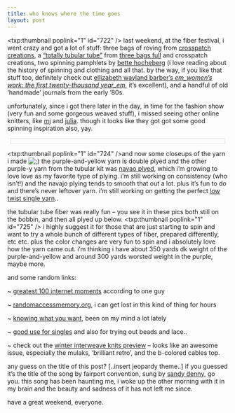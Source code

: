 ```yaml
---
title: who knows where the time goes    
layout: post
---
```


<span class="pic"><txp:thumbnail poplink="1" id="722" /></span> last weekend, at the fiber festival, i went crazy and got a lot of stuff: three bags of roving from [crosspatch creations][1], a [&#8220;totally tubular tube&#8221;][2] from [three bags full][1] and crosspatch creations, two spinning pamphlets by [bette hocheberg][3] (i love reading about the history of spinning and clothing and all that. by the way, if you like that stuff too, definitely check out [ellizabeth wayland barber&#8217;s *em\_women&#8217;s work: the first twenty-thousand year\_em*][4], it&#8217;s excellent), and a handful of old &#8216;handmade&#8217; journals from the early &#8217;80s.

unfortunately, since i got there later in the day, in time for the fashion show (very fun and some gorgeous weaved stuff), i missed seeing other online knitters, like [mj][5] and [julia][6]. though it looks like they got got some good spinning inspiration also, yay.

<div style="text-align: center; border: 1px dotted silver; padding-top: 11px; margin: 7px;">
  <txp:jmr_gallery category="387" />
</div>

<span class="pic"><txp:thumbnail poplink="1" id="724" /></span>and now some closeups of the yarn i made <img src="http://localhost:8888/wordpress/wp-includes/images/smilies/icon_wink.gif" alt=";)" class="wp-smiley" /> the purple-and-yellow yarn is double plyed and the other purple-y yarn from the tubular kit was [navao plyed][7], which i&#8217;m growing to love love as my favorite type of plying. i&#8217;m still working on consistency (who isn&#8217;t!) and the navajo plying tends to smooth that out a lot. plus it&#8217;s fun to do and there&#8217;s never leftover yarn. i&#8217;m still working on getting the perfect [low twist single yarn][8].. 

the tubular tube fiber was really fun &#8211; you see it in these pics both still on the bobbin, and then all plyed up below. <span class="pic"><txp:thumbnail poplink="1" id="725" /></span> i highly suggest it for those that are just starting to spin and want to try a whole bunch of different types of fiber, prepared differently, etc etc. plus the color changes are very fun to spin and i absolutely love how the yarn came out. i&#8217;m thinking i have about 350 yards dk weight of the purple-and-yellow and around 300 yards worsted weight in the purple, maybe more.

and some random links: 

~ [greatest 100 internet moments][9] according to one guy 

~ [randomaccessmemory.org][10], i can get lost in this kind of thing for hours

~ [knowing what you want][11], been on my mind a lot lately

~ [good use for singles][12] and also for trying out beads and lace.. 

~ check out the [winter interweave knits preview][13] &#8211; looks like an awesome issue, especially the mulaks, &#8216;brilliant retro&#8217;, and the b-colored cables top.

any guess on the title of this post? [..insert jeopardy theme..] if you guessed it&#8217;s the title of the song by fairport convention, sung by [sandy denny][14], go you. this song has been haunting me, i woke up the other morning with it in my brain and the beauty and sadness of it has not left me since. 

have a great weekend, everyone.

 [1]: http://www.spinningfiber.net/
 [2]: http://carolinahomespun.com/Merchant2/merchant.mv?Screen=PROD&Store_Code=CH&Product_Code=TOTTUBULAR&Category_Code=CC-SRB
 [3]: http://www.straw.com/cpy/hochberg.html
 [4]: http://mellowtrouble.net/library/178
 [5]: http://yummyyarn.indus3ous.com/
 [6]: http://mindofwinter.prettyposies.com/
 [7]: http://www.joyofhandspinning.com/spin-navajo-ply.html
 [8]: http://www.hjsstudio.com/lowtwist.html
 [9]: http://www.aolwatch.org/100/
 [10]: http://www.randomaccessmemory.org/
 [11]: http://enchantingjuno.typepad.com/knit/2005/11/sleeping_beauty.html
 [12]: http://knitting.designedlykristi.com/index.php?cat=50
 [13]: http://iwpshopinfo.interweave.com/Knits/2005newsletters/knitswinter2005projects.htm
 [14]: http://www.informatik.uni-hamburg.de/~zierke/sandy.denny/index.html